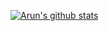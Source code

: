 [![Arun's github stats](https://github-readme-stats.vercel.app/api?username=arunsri7&count_private=true)](https://github.com/arunsri7/github-readme-stats)
